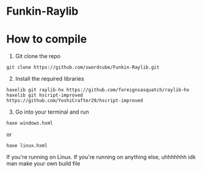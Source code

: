 # Funkin-Raylib 

# How to compile  
 1. Git clone the repo
 ```
 git clone https://github.com/swordcube/Funkin-Raylib.git 
 ``` 
 
 2. Install the required libraries
 ``` 
 haxelib git raylib-hx https://github.com/foreignsasquatch/raylib-hx
 haxelib git hscript-improved https://github.com/YoshiCrafter29/hscript-improved
 ``` 
 
 3. Go into your terminal and run  
 ```
 haxe windows.hxml  
 ```
 
 or
 
 ```
 haxe linux.hxml  
 ```

If you're running on Linux.
If you're running on anything else, uhhhhhhh idk man make your own build file
